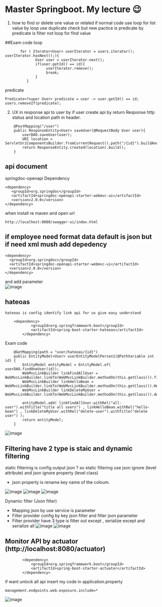 ﻿# Master Springboot. My lecture 😉
 
  1. how to find or delete one value or relaled 
  if normal code use loop for list value by loop use duplicate check 
  but new pactice is predicate by predicate is filter not loop for find value 
  
  ##Exam code
loop
 ```
        for ( Iterator<User> userIterator = users.iterator(); userIterator.hasNext();){
               User user = userIterator.next();
               if(user.getId() == id){
                    userIterator.remove();
                    break;
               }
           }
```  
predicate
```       
Predicate<?super User> predicate = user -> user.getId() == id;
users.removeIf(predicate);            
```

2. UX in response api to user by if user create api by return Response http status and location path in header.

```
    @PostMapping("/user")
    public ResponseEntity<User> saveUser(@RequestBody User user){
        userDAO.saveUser(user);
        URI location = ServletUriComponentsBuilder.fromCurrentRequest().path("/{id}").buildAndExpand(user.getId()).toUri();
        return ResponseEntity.created(location).build();
    }
```

## api document 
 springdoc-openapi Dependency 
 
 ```
 <dependency>
	<groupId>org.springdoc</groupId>
	<artifactId>springdoc-openapi-starter-webmvc-ui</artifactId>
	<version>2.0.0</version>
</dependency>
 ```
 when install re maven and open url
 
 ```
 http://localhost:8080/swagger-ui/index.html
 ```
 
 ## if employee need format data default is json but if need xml mush add depedency
 ```
 <dependency>
   <groupId>org.springdoc</groupId>
   <artifactId>springdoc-openapi-starter-webmvc-ui</artifactId>
   <version>2.0.0</version>
</dependency>
```

and add parameter  
![image](https://user-images.githubusercontent.com/97660202/229691634-6c2e3e86-0749-4751-bdf8-bbce2443f3a2.png)

## hateoas 
	hateoas is config identify link api for ux give easy understand
	
```
	<dependency>
			<groupId>org.springframework.boot</groupId>
			<artifactId>spring-boot-starter-hateoas</artifactId>
		</dependency>

```

Exam code

```
    @GetMapping(path = "user/hateoas/{id}")
    public EntityModel<User> userEntityModelPerson1(@PathVariable int id) {
        EntityModel entityModel = EntityModel.of( userDAO.findOneUser(id));
        WebMvcLinkBuilder linkFindAllUser = WebMvcLinkBuilder.linkTo(WebMvcLinkBuilder.methodOn(this.getClass()).findALlUser());
        WebMvcLinkBuilder linkHelloBean = WebMvcLinkBuilder.linkTo(WebMvcLinkBuilder.methodOn(this.getClass()).HelloBean());
        WebMvcLinkBuilder linkDeleteMyUser = WebMvcLinkBuilder.linkTo(WebMvcLinkBuilder.methodOn(this.getClass()).deleteUser(id));

        entityModel.add( linkFindAllUser.withRel("all-user").withTitle("title all users") , linkHelloBean.withRel("hello-bean") , linkDeleteMyUser.withRel("delete-user").withTitle("delete user") );
        return entityModel;
    }
```

![image](https://user-images.githubusercontent.com/97660202/230371815-c4aa6e44-7a28-4b63-b1f8-0715d8c6db30.png)


## Filtering have 2 type is staic and dynamic filtering 
static filterinig is config output json ? so static filtering use json ignore (level attribute) and json ignore property (level class)
 - json property is rename key name of the coloum.

![image](https://user-images.githubusercontent.com/97660202/230543522-c9dbcf3e-c884-4fb0-aac3-77094f0b5cd0.png)
![image](https://user-images.githubusercontent.com/97660202/230543559-978df6a2-73ee-4799-90a4-949871f2273e.png)
![image](https://user-images.githubusercontent.com/97660202/230543599-7c5c7ea7-d097-42d5-a7ff-4f2da169030d.png)

Dynamic filter (Json filter)
-	Mapping json by use service is parameter 
-	Filter provider config by key json filter and filter json parameter 
-	Filter provider have 3 type is filter out except , serialize except and serialize all
![image](https://user-images.githubusercontent.com/97660202/230551766-5a835e58-8fed-44ea-ab5a-1d515010edeb.png)
![image](https://user-images.githubusercontent.com/97660202/230551794-bffd4e97-64b7-4f44-9b5b-15e47b908105.png)


## Monitor API by actuator (http://localhost:8080/actuator)

```
		<dependency>
			<groupId>org.springframework.boot</groupId>
			<artifactId>spring-boot-starter-actuator</artifactId>
		</dependency>
```

if want unlock all api insert my code in application.property
```
management.endpoints.web.exposure.include=*  
```

![image](https://user-images.githubusercontent.com/97660202/230554188-c76e417a-fd8c-4cc2-afd4-40f4dd2b9751.png)





